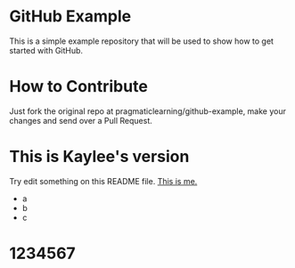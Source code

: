GitHub Example
==============

This is a simple example repository that will be used to show how to get started with GitHub.

How to Contribute
=================

Just fork the original repo at pragmaticlearning/github-example, make your changes and send over a Pull Request.

This is Kaylee's version
========================

Try edit something on this README file.
[This is me.](https://github.com/KayleeZ)

- a
- b
- c

1234567
=======


